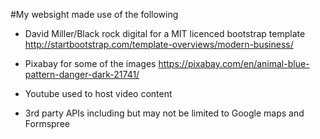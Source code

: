 
#My websight made use of the following

* David Miller/Black rock digital for a MIT licenced bootstrap template
http://startbootstrap.com/template-overviews/modern-business/ 

* Pixabay for some of the images
https://pixabay.com/en/animal-blue-pattern-danger-dark-21741/

* Youtube used to host video content

* 3rd party APIs
including but may not be limited to Google maps and Formspree
